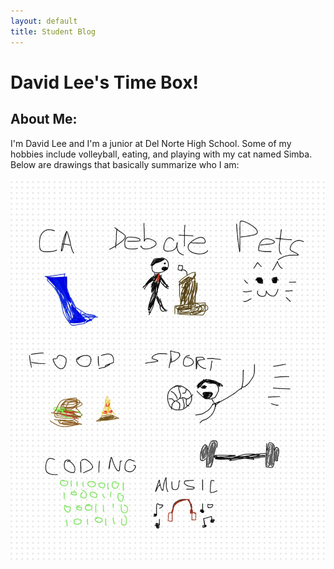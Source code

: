 ```yaml
---
layout: default
title: Student Blog
---
```



# David Lee's Time Box!

## About Me:
I'm David Lee and I'm a junior at Del Norte High School. Some of my hobbies include volleyball, eating, and playing with my cat named Simba. Below are drawings that basically summarize who I am:

![Freeform](/images/freeform.jpg)